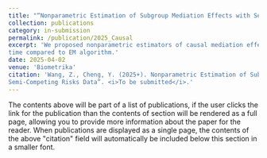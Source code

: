 ```yaml
---
title: "“Nonparametric Estimation of Subgroup Mediation Effects with Semi-Competing Risks Data"
collection: publications
category: in-submission
permalink: /publication/2025_Causal
excerpt: 'We proposed nonparametric estimators of causal mediation effects, which reduce computing
time compared to EM algorithm.'
date: 2025-04-02
venue: 'Biometrika'
citation: 'Wang, Z., Cheng, Y. (2025+). Nonparametric Estimation of Subgroup Mediation Effects with
Semi-Competing Risks Data”. <i>To be submitted</i>.'
---
```


The contents above will be part of a list of publications, if the user clicks the link for the publication than the contents of section will be rendered as a full page, allowing you to provide more information about the paper for the reader. When publications are displayed as a single page, the contents of the above "citation" field will automatically be included below this section in a smaller font.
